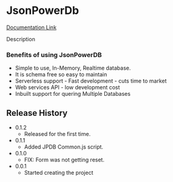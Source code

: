 # JsonPowerDb

[Documentation Link](http://login2explore.com/jpdb/docs.html)


Description

### Benefits of using JsonPowerDB

- Simple to use, In-Memory, Realtime database.
- It is schema free so easy to maintain
- Serverless support - Fast development - cuts time to market
- Web services API - low development cost
- Inbuilt support for quering Multiple Databases

## Release History

* 0.1.2
    * Released for the first time.
* 0.1.1
    * Added JPDB Common.js script.
* 0.1.0
    * FIX: Form was not getting reset.
* 0.0.1
    * Started creating the project

